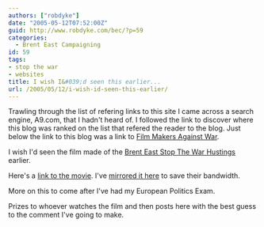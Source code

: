```yaml
---
authors: ["robdyke"]
date: "2005-05-12T07:52:00Z"
guid: http://www.robdyke.com/bec/?p=59
categories:
  - Brent East Campaigning
id: 59
tags:
- stop the war
- websites
title: I wish I&#039;d seen this earlier...
url: /2005/05/12/i-wish-id-seen-this-earlier/
---
```

Trawling through the list of refering links to this site I came across a search engine, A9.com, that I hadn't heard of. I followed the link to discover where this blog was ranked on the list that refered the reader to the blog. Just below the link to this blog was a link to [Film Makers Against War](http://www.filmmakersagainstwar.org).

I wish I'd seen the film made of the [Brent East Stop The War Hustings](http://becampaign.blogspot.com/2005/04/hustings-tonight.html) earlier.

Here's a [link to the movie](http://www.filmmakersagainstwar.org/movies/cymp_brent.wmv). I've [mirrored it here](http://www.comwifinet.com/becampaign/cymp_brent.wmv) to save their bandwidth.

More on this to come after I've had my European Politics Exam.
  
Prizes to whoever watches the film and then posts here with the best guess to the comment I've going to make.